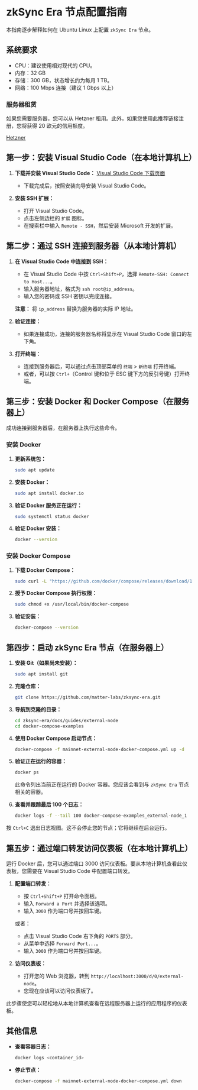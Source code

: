 # zkSync Era 节点配置指南

本指南逐步解释如何在 Ubuntu Linux 上配置 `zkSync Era` 节点。

## 系统要求

- CPU：建议使用相对现代的 CPU。
- 内存：32 GB
- 存储：300 GB，状态增长约为每月 1 TB。
- 网络：100 Mbps 连接（建议 1 Gbps 以上）

### 服务器租赁

如果您需要服务器，您可以从 Hetzner 租用。此外，如果您使用此推荐链接注册，您将获得 20 欧元的信用额度。

[Hetzner](https://hetzner.cloud/?ref=fu2umOyLCWhh)

## 第一步：安装 Visual Studio Code（在本地计算机上）

1. **下载并安装 Visual Studio Code：**
   [Visual Studio Code 下载页面](https://code.visualstudio.com/)

   - 下载完成后，按照安装向导安装 Visual Studio Code。

2. **安装 SSH 扩展：**
   - 打开 Visual Studio Code。
   - 点击左侧边栏的 `扩展` 图标。
   - 在搜索栏中输入 `Remote - SSH`，然后安装 Microsoft 开发的扩展。

## 第二步：通过 SSH 连接到服务器（从本地计算机）

1. **在 Visual Studio Code 中连接到 SSH：**

   - 在 Visual Studio Code 中按 `Ctrl+Shift+P`，选择 `Remote-SSH: Connect to Host...`。
   - 输入服务器地址，格式为 `ssh root@ip_address`。
   - 输入您的密码或 SSH 密钥以完成连接。

   **注意：** 将 `ip_address` 替换为服务器的实际 IP 地址。

2. **验证连接：**

   - 如果连接成功，连接的服务器名称将显示在 Visual Studio Code 窗口的左下角。

3. **打开终端：**
   - 连接到服务器后，可以通过点击顶部菜单的 `终端` > `新终端` 打开终端。
   - 或者，可以按 `Ctrl+`（Control 键和位于 ESC 键下方的反引号键）打开终端。

## 第三步：安装 Docker 和 Docker Compose（在服务器上）

成功连接到服务器后，在服务器上执行这些命令。

### 安装 Docker

1. **更新系统包：**

   ```sh
   sudo apt update
   ```

2. **安装 Docker：**

   ```sh
   sudo apt install docker.io
   ```

3. **验证 Docker 服务正在运行：**

   ```sh
   sudo systemctl status docker
   ```

4. **验证 Docker 安装：**
   ```sh
   docker --version
   ```

### 安装 Docker Compose

1. **下载 Docker Compose：**

   ```sh
   sudo curl -L "https://github.com/docker/compose/releases/download/1.29.2/docker-compose-$(uname -s)-$(uname -m)" -o /usr/local/bin/docker-compose
   ```

2. **授予 Docker Compose 执行权限：**

   ```sh
   sudo chmod +x /usr/local/bin/docker-compose
   ```

3. **验证安装：**
   ```sh
   docker-compose --version
   ```

## 第四步：启动 zkSync Era 节点（在服务器上）

1. **安装 Git（如果尚未安装）：**

   ```sh
   sudo apt install git
   ```

2. **克隆仓库：**

   ```sh
   git clone https://github.com/matter-labs/zksync-era.git
   ```

3. **导航到克隆的目录：**

   ```sh
   cd zksync-era/docs/guides/external-node
   cd docker-compose-examples
   ```

4. **使用 Docker Compose 启动节点：**

   ```sh
   docker-compose -f mainnet-external-node-docker-compose.yml up -d
   ```

5. **验证正在运行的容器：**

   ```sh
   docker ps
   ```

   此命令列出当前正在运行的 Docker 容器。您应该会看到与 `zkSync Era` 节点相关的容器。

6. **查看并跟踪最后 100 个日志：**
   ```sh
   docker logs -f --tail 100 docker-compose-examples_external-node_1
   ```

按 `Ctrl+C` 退出日志视图。这不会停止您的节点；它将继续在后台运行。

## 第五步：通过端口转发访问仪表板（在本地计算机上）

运行 Docker 后，您可以通过端口 3000 访问仪表板。要从本地计算机查看此仪表板，您需要在 Visual Studio Code 中配置端口转发。

1. **配置端口转发：**

   - 按 `Ctrl+Shift+P` 打开命令面板。
   - 输入 `Forward a Port` 并选择该选项。
   - 输入 `3000` 作为端口号并按回车键。

   或者：

   - 点击 Visual Studio Code 右下角的 `PORTS` 部分。
   - 从菜单中选择 `Forward Port...`。
   - 输入 `3000` 作为端口号并按回车键。

2. **访问仪表板：**

   - 打开您的 Web 浏览器，转到 `http://localhost:3000/d/0/external-node`。
   - 您现在应该可以访问仪表板了。

此步骤使您可以轻松地从本地计算机查看在远程服务器上运行的应用程序的仪表板。

## 其他信息

- **查看容器日志：**

  ```sh
  docker logs <container_id>
  ```

- **停止节点：**
  ```sh
  docker-compose -f mainnet-external-node-docker-compose.yml down
  ```
